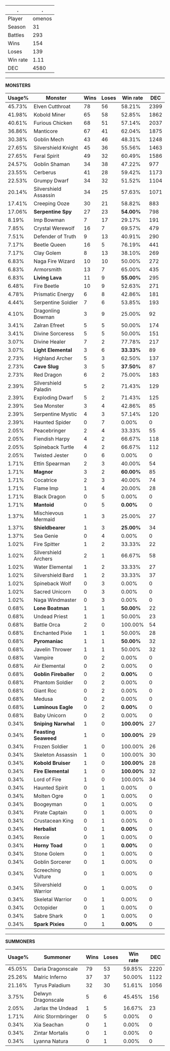 .|.
|-|-
Player|omenos
Season|31
Battles|293
Wins|154
Loses|139
Win rate|1.11
DEC|4580

---
**MONSTERS**

Usage%|Monster|Wins|Loses|Win rate|DEC|
-|-|-|-|-|-|
45.73%|Elven Cutthroat|78|56|58.21%|2399|
41.98%|Kobold Miner|65|58|52.85%|1862|
40.61%|Furious Chicken|68|51|57.14%|2037|
36.86%|Manticore|67|41|62.04%|1875|
30.38%|Goblin Mech|43|46|48.31%|1248|
27.65%|Silvershield Knight|45|36|55.56%|1463|
27.65%|Feral Spirit|49|32|60.49%|1586|
24.57%|Goblin Shaman|34|38|47.22%|977|
23.55%|Cerberus|41|28|59.42%|1173|
22.53%|Grumpy Dwarf|34|32|51.52%|1104|
20.14%|Silvershield Assassin|34|25|57.63%|1071|
17.41%|Creeping Ooze|30|21|58.82%|883|
17.06%|**Serpentine Spy**|27|23|**54.00%**|798|
8.19%|Imp Bowman|7|17|29.17%|191|
7.85%|Crystal Werewolf|16|7|69.57%|479|
7.51%|Defender of Truth|9|13|40.91%|290|
7.17%|Beetle Queen|16|5|76.19%|441|
7.17%|Clay Golem|8|13|38.10%|269|
6.83%|Naga Fire Wizard|10|10|50.00%|272|
6.83%|Armorsmith|13|7|65.00%|435|
6.83%|**Living Lava**|11|9|**55.00%**|295|
6.48%|Fire Beetle|10|9|52.63%|271|
4.78%|Prismatic Energy|6|8|42.86%|181|
4.44%|Serpentine Soldier|7|6|53.85%|193|
4.10%|Dragonling Bowman|3|9|25.00%|92|
3.41%|Zalran Efreet|5|5|50.00%|174|
3.41%|Divine Sorceress|5|5|50.00%|151|
3.07%|Divine Healer|7|2|77.78%|217|
3.07%|**Light Elemental**|3|6|**33.33%**|89|
2.73%|Highland Archer|5|3|62.50%|137|
2.73%|**Cave Slug**|3|5|**37.50%**|87|
2.73%|Red Dragon|6|2|75.00%|183|
2.39%|Silvershield Paladin|5|2|71.43%|129|
2.39%|Exploding Dwarf|5|2|71.43%|125|
2.39%|Sea Monster|3|4|42.86%|85|
2.39%|Serpentine Mystic|4|3|57.14%|120|
2.39%|Haunted Spider|0|7|0.00%|0|
2.05%|Peacebringer|2|4|33.33%|55|
2.05%|Fiendish Harpy|4|2|66.67%|118|
2.05%|Spineback Turtle|4|2|66.67%|112|
2.05%|Twisted Jester|0|6|0.00%|0|
1.71%|Ettin Spearman|2|3|40.00%|54|
1.71%|**Magnor**|3|2|**60.00%**|85|
1.71%|Cocatrice|2|3|40.00%|74|
1.71%|Flame Imp|1|4|20.00%|28|
1.71%|Black Dragon|0|5|0.00%|0|
1.71%|**Mantoid**|0|5|**0.00%**|0|
1.37%|Mischievous Mermaid|1|3|25.00%|27|
1.37%|**Shieldbearer**|1|3|**25.00%**|34|
1.37%|Sea Genie|0|4|0.00%|0|
1.02%|Fire Spitter|1|2|33.33%|22|
1.02%|Silvershield Archers|2|1|66.67%|58|
1.02%|Water Elemental|1|2|33.33%|27|
1.02%|Silvershield Bard|1|2|33.33%|37|
1.02%|Spineback Wolf|0|3|0.00%|0|
1.02%|Sacred Unicorn|0|3|0.00%|0|
1.02%|Naga Windmaster|0|3|0.00%|0|
0.68%|**Lone Boatman**|1|1|**50.00%**|22|
0.68%|Undead Priest|1|1|50.00%|23|
0.68%|Battle Orca|2|0|100.00%|54|
0.68%|Enchanted Pixie|1|1|50.00%|28|
0.68%|**Pyromaniac**|1|1|**50.00%**|32|
0.68%|Javelin Thrower|1|1|50.00%|32|
0.68%|Vampire|0|2|0.00%|0|
0.68%|Air Elemental|0|2|0.00%|0|
0.68%|**Goblin Fireballer**|0|2|**0.00%**|0|
0.68%|Phantom Soldier|0|2|0.00%|0|
0.68%|Giant Roc|0|2|0.00%|0|
0.68%|Medusa|0|2|0.00%|0|
0.68%|**Luminous Eagle**|0|2|**0.00%**|0|
0.68%|Baby Unicorn|0|2|0.00%|0|
0.34%|**Sniping Narwhal**|1|0|**100.00%**|27|
0.34%|**Feasting Seaweed**|1|0|**100.00%**|29|
0.34%|Frozen Soldier|1|0|100.00%|26|
0.34%|Skeleton Assassin|1|0|100.00%|30|
0.34%|**Kobold Bruiser**|1|0|**100.00%**|28|
0.34%|**Fire Elemental**|1|0|**100.00%**|32|
0.34%|Lord of Fire|1|0|100.00%|34|
0.34%|Haunted Spirit|0|1|0.00%|0|
0.34%|Molten Ogre|0|1|0.00%|0|
0.34%|Boogeyman|0|1|0.00%|0|
0.34%|Pirate Captain|0|1|0.00%|0|
0.34%|Crustacean King|0|1|0.00%|0|
0.34%|**Herbalist**|0|1|**0.00%**|0|
0.34%|Rexxie|0|1|0.00%|0|
0.34%|**Horny Toad**|0|1|**0.00%**|0|
0.34%|Stone Golem|0|1|0.00%|0|
0.34%|Goblin Sorcerer|0|1|0.00%|0|
0.34%|Screeching Vulture|0|1|0.00%|0|
0.34%|Silvershield Warrior|0|1|0.00%|0|
0.34%|Skeletal Warrior|0|1|0.00%|0|
0.34%|Octopider|0|1|0.00%|0|
0.34%|Sabre Shark|0|1|0.00%|0|
0.34%|**Spark Pixies**|0|1|**0.00%**|0|

---
**SUMMONERS**

Usage%|Summoner|Wins|Loses|Win rate|DEC|
-|-|-|-|-|-|
45.05%|Daria Dragonscale|79|53|59.85%|2220|
25.26%|Malric Inferno|37|37|50.00%|1122|
21.16%|Tyrus Paladium|32|30|51.61%|1056|
3.75%|Delwyn Dragonscale|5|6|45.45%|156|
2.05%|Jarlax the Undead|1|5|16.67%|23|
1.71%|Alric Stormbringer|0|5|0.00%|0|
0.34%|Xia Seachan|0|1|0.00%|0|
0.34%|Zintar Mortalis|0|1|0.00%|0|
0.34%|Lyanna Natura|0|1|0.00%|0|

